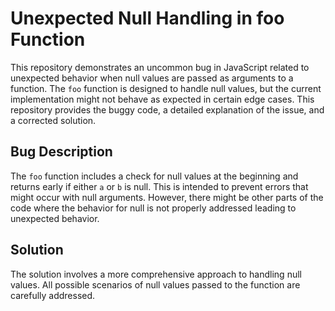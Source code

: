 # Unexpected Null Handling in foo Function

This repository demonstrates an uncommon bug in JavaScript related to unexpected behavior when null values are passed as arguments to a function. The `foo` function is designed to handle null values, but the current implementation might not behave as expected in certain edge cases. This repository provides the buggy code, a detailed explanation of the issue, and a corrected solution. 

## Bug Description

The `foo` function includes a check for null values at the beginning and returns early if either `a` or `b` is null. This is intended to prevent errors that might occur with null arguments. However, there might be other parts of the code where the behavior for null is not properly addressed leading to unexpected behavior. 

## Solution

The solution involves a more comprehensive approach to handling null values.  All possible scenarios of null values passed to the function are carefully addressed.
